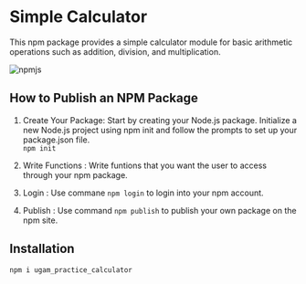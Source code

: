 # Simple Calculator

This npm package provides a simple calculator module for basic arithmetic operations such as addition, division, and multiplication.</br>

![npmjs](https://github.com/UgamRaj/Nodejs/assets/124122714/5e9bf6c7-e996-4fc6-93fc-5bde49db5fc5)

## How to Publish an NPM Package

1. Create Your Package: Start by creating your Node.js package. Initialize a new Node.js project using npm init and follow the prompts to set up your package.json file.</br>
`npm init`

2. Write Functions : Write funtions that you want the user to access through your npm package.</br>
3. Login : Use commane `npm login` to login into your npm account.</br>
4. Publish : Use command `npm publish` to publish your own package on the npm site.

## Installation

`npm i ugam_practice_calculator`
